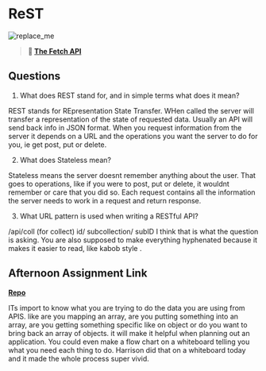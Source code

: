 # ReST

![replace_me](https://codeworks.blob.core.windows.net/public/assets/img/illustrations/placeholder.svg)

> **📖 [The Fetch API](https://codeworksacademy.com/fs-student-guide/resources/wk4/04-Fetch)**

## Questions

1. What does REST stand for, and in simple terms what does it mean?

REST stands for REpresentation State Transfer. WHen called the server will transfer a representation of the state of requested data. Usually an API will send back info in JSON format. When you request information from the server it depends on a URL and the operations you want the server to do for you, ie get post, put or delete.

2. What does Stateless mean?

Stateless means the server doesnt remember anything about the user. That goes to operations, like if you were to post, put or delete, it wouldnt remember or care that you did so. Each request contains all the information the server needs to work in a request and return response.

3. What URL pattern is used when writing a RESTful API?


/api/coll (for collect) id/ subcollection/ subID
 I think that is what the question is asking. You are  also supposed to make everything hyphenated because it makes it easier to read, like kabob style .

## Afternoon Assignment Link

**[Repo](https://github.com/TyHafen/Music-Is-Fun.git)**

ITs import to know what you are trying to do the data you are using from APIS. like are you mapping an array, are you putting something into an array, are you getting something specific like on object or do you want to bring back an array of objects. it will make it helpful when planning out an application. You could even make a flow chart on a whiteboard telling you what you need each thing to do. Harrison did that on a whiteboard today and it made the whole process super vivid.
